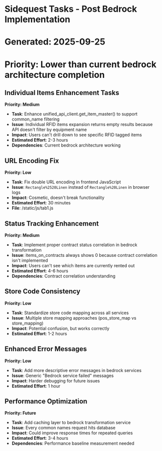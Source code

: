 # Sidequest Tasks - Post Bedrock Implementation
# Generated: 2025-09-25
# Priority: Lower than current bedrock architecture completion

## Individual Items Enhancement Tasks
**Priority: Medium**
- **Task**: Enhance unified_api_client.get_item_master() to support common_name filtering
- **Issue**: Individual RFID items expansion returns empty results because API doesn't filter by equipment name
- **Impact**: Users can't drill down to see specific RFID tagged items
- **Estimated Effort**: 2-3 hours
- **Dependencies**: Current bedrock architecture working

## URL Encoding Fix
**Priority: Low**
- **Task**: Fix double URL encoding in frontend JavaScript
- **Issue**: `Rectangle%2520Linen` instead of `Rectangle%20Linen` in browser logs
- **Impact**: Cosmetic, doesn't break functionality
- **Estimated Effort**: 30 minutes
- **File**: /static/js/tab1.js

## Status Tracking Enhancement
**Priority: Medium**
- **Task**: Implement proper contract status correlation in bedrock transformation
- **Issue**: items_on_contracts always shows 0 because contract correlation isn't implemented
- **Impact**: Users can't see which items are currently rented out
- **Estimated Effort**: 4-6 hours
- **Dependencies**: Contract correlation understanding

## Store Code Consistency
**Priority: Low**
- **Task**: Standardize store code mapping across all services
- **Issue**: Multiple store mapping approaches (pos_store_map vs store_mapping)
- **Impact**: Potential confusion, but works correctly
- **Estimated Effort**: 1-2 hours

## Enhanced Error Messages
**Priority: Low**
- **Task**: Add more descriptive error messages in bedrock services
- **Issue**: Generic "Bedrock service failed" messages
- **Impact**: Harder debugging for future issues
- **Estimated Effort**: 1 hour

## Performance Optimization
**Priority: Future**
- **Task**: Add caching layer to bedrock transformation service
- **Issue**: Every common names request hits database
- **Impact**: Could improve response times for repeated queries
- **Estimated Effort**: 3-4 hours
- **Dependencies**: Performance baseline measurement needed